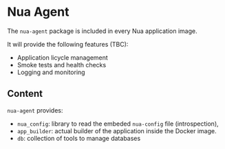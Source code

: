 # Nua Agent

The `nua-agent` package is included in every Nua application image.

It will provide the following features (TBC):

-   Application licycle management
-   Smoke tests and health checks
-   Logging and monitoring

## Content

`nua-agent` provides:

-   `nua_config`: library to read the embeded `nua-config` file (introspection),
-   `app_builder`: actual builder of the application inside the Docker image.
-   `db`: collection of tools to manage databases
